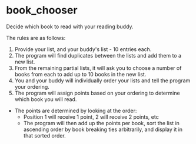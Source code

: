 # book_chooser
Decide which book to read with your reading buddy.

The rules are as follows:

1. Provide your list, and your buddy's list - 10 entries each.
2. The program will find duplicates between the lists and add them to a new list.
3. From the remaining partial lists, it will ask you to choose a number of books from each to add up to 10 books in the new list.
4. You and your buddy will individually order your lists and tell the program your ordering.
5. The program will assign points based on your ordering to determine which book you will read.
  - The points are determined by looking at the order:
      - Position 1 will receive 1 point, 2 will receive 2 points, etc
      - The program will then add up the points per book, sort the list in ascending order by book breaking ties arbitrarily, and display it in that sorted order.
